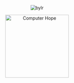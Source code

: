 <p align="center"> <img src="https://komarev.com/ghpvc/?username=bylrx&label=profile%20views!&color=fce144&style=flat" alt="bylr" /> </p>

<p align="center"> <img src="https://i.ibb.co/XVyGkf2/ill-protect-u-mike.png" width="200" height="200" alt="Computer Hope"/>

